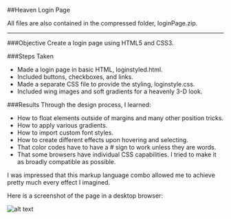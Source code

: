 ##Heaven Login Page

All files are also contained in the compressed folder, loginPage.zip.
___
###Objective
Create a login page using HTML5 and CSS3.

###Steps Taken
* Made a login page in basic HTML, loginstyled.html.
* Included buttons, checkboxes, and links.
* Made a separate CSS file to provide the styling, loginstyle.css.
* Included wing images and soft gradients for a heavenly 3-D look.

###Results
Through the design process, I learned:
* How to float elements outside of margins and many other position tricks. 
* How to apply various gradients.
* How to import custom font styles.
* How to create different effects upon hovering and selecting.
* That color codes have to have a # sign to work unless they are words.
* That some browsers have individual CSS capabilities. I tried to make it as broadly compatible as possible.

I was impressed that this markup language combo allowed me to achieve pretty much every effect I imagined.

Here is a screenshot of the page in a desktop browser:

![alt text](https://github.com/rebeccapizano/Portfolio/blob/master/HTML-CSS/LoginPage/loginPage.PNG)
